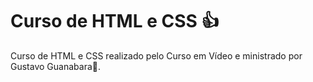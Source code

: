 # **Curso de HTML e CSS** 👍
 Curso de HTML e CSS realizado pelo Curso em Vídeo e ministrado por Gustavo Guanabara🖖.
